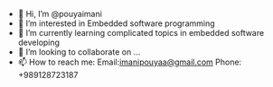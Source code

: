- 👋 Hi, I’m @pouyaimani
- 👀 I’m interested in Embedded software programming
- 🌱 I’m currently learning complicated topics in embedded software developing
- 💞️ I’m looking to collaborate on ...
- 📫 How to reach me: Email:imanipouyaa@gmail.com Phone: +989128723187

<!---
pouyaimani/pouyaimani is a ✨ special ✨ repository because its `README.md` (this file) appears on your GitHub profile.
You can click the Preview link to take a look at your changes.
--->
